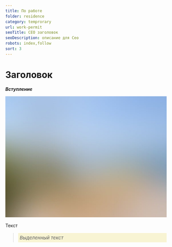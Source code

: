 ```yaml
---
title: По работе
folder: residence
category: temprorary
url: work-permit
seoTitle: СЕО заголовок
seoDescription: описание для Сео
robots: index,follow
sort: 3
---
```


# Заголовок

***Вступление***

![внж Мексики по браку](../../../images/pages/default.jpg)

Текст

> *<p style="font-size:15px; background-color:#f8f4d3; padding:5px; text-align: left">Выделенный текст</P>*
